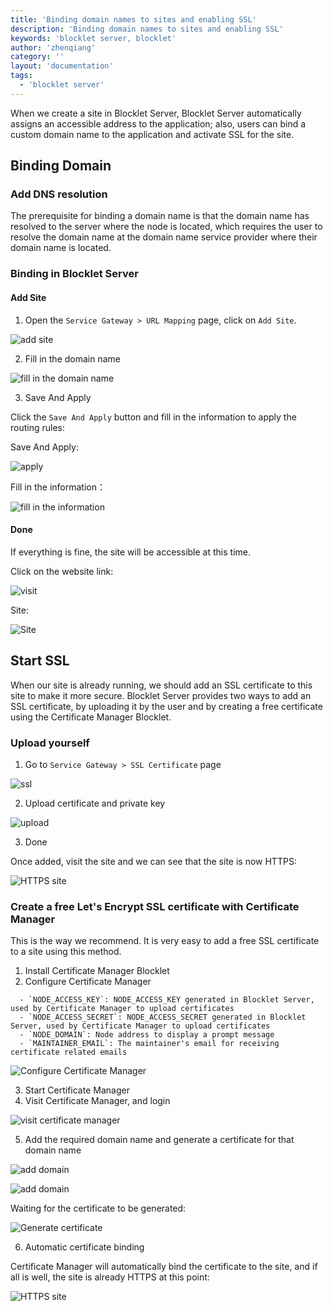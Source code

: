 ```yaml
---
title: 'Binding domain names to sites and enabling SSL'
description: 'Binding domain names to sites and enabling SSL'
keywords: 'blocklet server, blocklet'
author: 'zhenqiang'
category: ''
layout: 'documentation'
tags:
  - 'blocklet server'
---
```


When we create a site in Blocklet Server, Blocklet Server automatically assigns an accessible address to the application; also, users can bind a custom domain name to the application and activate SSL for the site.

## Binding Domain

### Add DNS resolution

The prerequisite for binding a domain name is that the domain name has resolved to the server where the node is located, which requires the user to resolve the domain name at the domain name service provider where their domain name is located.

### Binding in Blocklet Server

#### Add Site

1. Open the `Service Gateway > URL Mapping` page, click on `Add Site`.

![add site](./images/add-site-en.jpg)

2. Fill in the domain name

![fill in the domain name](./images/input-domain-en.jpg)

3. Save And Apply

Click the `Save And Apply` button and fill in the information to apply the routing rules:

Save And Apply:

![apply](./images/apply-en.jpg)

Fill in the information：

![fill in the information](./images/input-messages-en.jpg)

#### Done

If everything is fine, the site will be accessible at this time.

Click on the website link:

![visit](./images/visit-en.jpg)

Site:

![Site](./images/site.jpg)

## Start SSL

When our site is already running, we should add an SSL certificate to this site to make it more secure. Blocklet Server provides two ways to add an SSL certificate, by uploading it by the user and by creating a free certificate using the Certificate Manager Blocklet.

### Upload yourself

1. Go to `Service Gateway > SSL Certificate` page

![ssl](./images/ssl-tag-en.jpg)

2. Upload certificate and private key

![upload](./images/ssl-input-en.jpg)

3. Done

Once added, visit the site and we can see that the site is now HTTPS:

![HTTPS site](./images/https-site.jpg)

### Create a free Let's Encrypt SSL certificate with Certificate Manager

This is the way we recommend. It is very easy to add a free SSL certificate to a site using this method.

1. Install Certificate Manager Blocklet
2. Configure Certificate Manager

```
  - `NODE_ACCESS_KEY`: NODE_ACCESS_KEY generated in Blocklet Server, used by Certificate Manager to upload certificates
  - `NODE_ACCESS_SECRET`: NODE_ACCESS_SECRET generated in Blocklet Server, used by Certificate Manager to upload certificates
  - `NODE_DOMAIN`: Node address to display a prompt message
  - `MAINTAINER_EMAIL`: The maintainer's email for receiving certificate related emails
```

![Configure Certificate Manager](./images/config-certificate-manager-en.jpg)

3. Start Certificate Manager
4. Visit Certificate Manager, and login

![visit certificate manager](./images/visit-certificate-manager-en.jpg)

5. Add the required domain name and generate a certificate for that domain name

![add domain](./images/cm-add-domain-en.jpg)

![add domain](./images/cm-input-domain-en.jpg)

Waiting for the certificate to be generated:

![Generate certificate](./images/cm-generated-en.jpg)

6. Automatic certificate binding

Certificate Manager will automatically bind the certificate to the site, and if all is well, the site is already HTTPS at this point:

![HTTPS site](./images/https-site.jpg)
